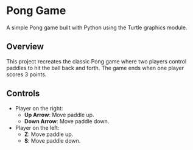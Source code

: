 # Pong Game

A simple Pong game built with Python using the Turtle graphics module.

## Overview

This project recreates the classic Pong game where two players control paddles to hit the ball back and forth. The game ends when one player scores 3 points.


## Controls

- Player on the right:
    - **Up Arrow**: Move paddle up.
    - **Down Arrow**: Move paddle down.
- Player on the left:
    - **Z**: Move paddle up.
    - **S**: Move paddle down.
